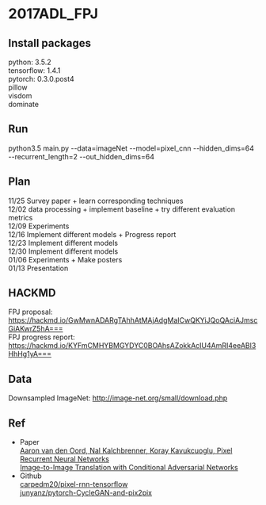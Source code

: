 # 2017ADL_FPJ
## Install packages
python: 3.5.2  
tensorflow: 1.4.1  
pytorch: 0.3.0.post4  
pillow  
visdom  
dominate  


## Run
python3.5 main.py --data=imageNet --model=pixel_cnn --hidden_dims=64 --recurrent_length=2 --out_hidden_dims=64  

## Plan
11/25 Survey paper + learn corresponding techniques  
12/02 data processing + implement baseline + try different evaluation metrics  
12/09 Experiments  
12/16 Implement different models + Progress report  
12/23 Implement different models  
12/30 Implement different models  
01/06 Experiments + Make posters  
01/13 Presentation  

## HACKMD
FPJ proposal: https://hackmd.io/GwMwnADARgTAhhAtMAjAdgMaICwQKYiJQoQAciAJmscGiAKwrZ5hA===  
FPJ progress report: https://hackmd.io/KYFmCMHYBMGYDYC0BOAhsAZokkAcIU4AmRI4eeABl3HhHg1yA===  

## Data
Downsampled ImageNet: http://image-net.org/small/download.php  

## Ref
- Paper   
[Aaron van den Oord, Nal Kalchbrenner, Koray Kavukcuoglu, Pixel Recurrent Neural Networks](https://arxiv.org/pdf/1601.06759.pdf)  
[Image-to-Image Translation with Conditional Adversarial Networks](https://arxiv.org/pdf/1611.07004v1.pdf)  
- Github  
[carpedm20/pixel-rnn-tensorflow](https://github.com/carpedm20/pixel-rnn-tensorflow)  
[junyanz/pytorch-CycleGAN-and-pix2pix](https://github.com/junyanz/pytorch-CycleGAN-and-pix2pix)  
